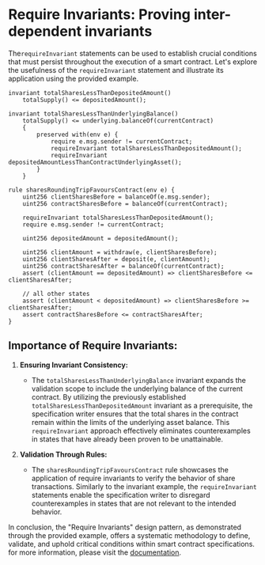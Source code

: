 # Require Invariants: Proving inter-dependent invariants

The`requireInvariant` statements can be used to establish 
crucial conditions that must persist throughout the execution of a smart contract. Let's explore the 
usefulness of the `requireInvariant` statement and illustrate its application using the provided example.

```cvl
invariant totalSharesLessThanDepositedAmount()
    totalSupply() <= depositedAmount();

invariant totalSharesLessThanUnderlyingBalance()
    totalSupply() <= underlying.balanceOf(currentContract)
    {
        preserved with(env e) {
            require e.msg.sender != currentContract;
            requireInvariant totalSharesLessThanDepositedAmount();
            requireInvariant depositedAmountLessThanContractUnderlyingAsset();
        }
    }

rule sharesRoundingTripFavoursContract(env e) {
    uint256 clientSharesBefore = balanceOf(e.msg.sender);
    uint256 contractSharesBefore = balanceOf(currentContract);

    requireInvariant totalSharesLessThanDepositedAmount();
    require e.msg.sender != currentContract;

    uint256 depositedAmount = depositedAmount();

    uint256 clientAmount = withdraw(e, clientSharesBefore);
    uint256 clientSharesAfter = deposit(e, clientAmount);
    uint256 contractSharesAfter = balanceOf(currentContract);
    assert (clientAmount == depositedAmount) => clientSharesBefore <= clientSharesAfter; 
    
    // all other states
    assert (clientAmount < depositedAmount) => clientSharesBefore >= clientSharesAfter;
    assert contractSharesBefore <= contractSharesAfter;
}
```

## Importance of Require Invariants:

1. **Ensuring Invariant Consistency:**
   - The `totalSharesLessThanUnderlyingBalance` invariant expands the validation scope to include the 
   underlying balance of the current contract. By utilizing the previously established 
   `totalSharesLessThanDepositedAmount` invariant as a prerequisite, the specification writer ensures that the 
   total shares in the contract remain within the limits of the underlying asset balance. This 
   `requireInvariant` approach effectively eliminates counterexamples in states that have already been proven 
   to be unattainable.

2. **Validation Through Rules:**
    - The `sharesRoundingTripFavoursContract` rule showcases the application of require invariants to verify 
    the behavior of share transactions. Similarly to the invariant example, the `requireInvariant` statements 
    enable the specification writer to disregard counterexamples in states that are not relevant to the 
    intended behavior.


In conclusion, the "Require Invariants" design pattern, as demonstrated through the provided example, offers a 
systematic methodology to define, validate, and uphold critical conditions within smart contract 
specifications.
for more information, please visit the [documentation](../../cvl/statements.md#requireInvariant).